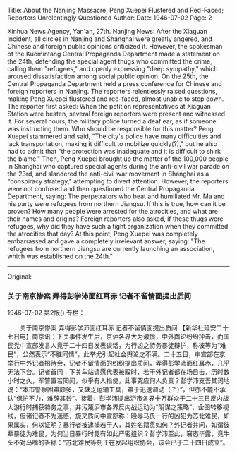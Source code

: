 Title: About the Nanjing Massacre, Peng Xuepei Flustered and Red-Faced; Reporters Unrelentingly Questioned
Author:
Date: 1946-07-02
Page: 2

Xinhua News Agency, Yan'an, 27th. Nanjing News: After the Xiaguan Incident, all circles in Nanjing and Shanghai were greatly angered, and Chinese and foreign public opinions criticized it. However, the spokesman of the Kuomintang Central Propaganda Department made a statement on the 24th, defending the special agent thugs who committed the crime, calling them "refugees," and openly expressing "deep sympathy," which aroused dissatisfaction among social public opinion. On the 25th, the Central Propaganda Department held a press conference for Chinese and foreign reporters in Nanjing. The reporters relentlessly raised questions, making Peng Xuepei flustered and red-faced, almost unable to step down. The reporter first asked: When the petition representatives at Xiaguan Station were beaten, several foreign reporters were present and witnessed it. For several hours, the military police turned a deaf ear, as if someone was instructing them. Who should be responsible for this matter? Peng Xuepei stammered and said, "The city's police have many difficulties and lack transportation, making it difficult to mobilize quickly(?)," but he also had to admit that "the protection was inadequate and it is difficult to shirk the blame." Then, Peng Xuepei brought up the matter of the 100,000 people in Shanghai who captured special agents during the anti-civil war parade on the 23rd, and slandered the anti-civil war movement in Shanghai as a "conspiracy strategy," attempting to divert attention. However, the reporters were not confused and then questioned the Central Propaganda Department, saying: The perpetrators who beat and humiliated Mr. Ma and his party were refugees from northern Jiangsu. If this is true, how can it be proven? How many people were arrested for the atrocities, and what are their names and origins? Foreign reporters also asked, if these thugs were refugees, why did they have such a tight organization when they committed the atrocities that day? At this point, Peng Xuepei was completely embarrassed and gave a completely irrelevant answer, saying: "The refugees from northern Jiangsu are currently launching an association, which was established on the 24th."



<hr /> 

Original: 


### 关于南京惨案  弄得彭学沛面红耳赤  记者不留情面提出质问

1946-07-02
第2版()
专栏：

　　关于南京惨案
    弄得彭学沛面红耳赤
    记者不留情面提出质问
    【新华社延安二十七日电】南京讯：下关事件发生后，京沪各界大为激愤，中外舆论纷纷抨击，而国民党中宣部发言人竟于二十四日发表谈话，为行凶之特务暴徒辩护，称彼等为“难民”，公然表示“不胜同情”，此举尤引起社会舆论之不满。二十五日，中宣部在京举行中外记者招待会，记者不留情面的纷纷提出质问，弄得彭学沛面红耳赤，几乎无法下台。记者首问：下关车站请愿代表被殴时，若干外记者都在场目击，历时数小时之久，军警置若罔闻，似乎有人指使，此事究应何人负责？彭学沛支吾其词地说：“本市警察困难颇多，又缺乏运输工具，难于迅速调动（？）”，但亦不能不承认“保护不力，难辞其咎”。接着，彭学沛提出沪市各界十万群众于二十三日反内战大游行时捕获特务之事，并污蔑沪市各界反内战运动为“阴谋之策略”，企图转移视线，但诸记者不为迷惑，旋又质问中宣部称：殴辱马氏一行的凶犯为苏北难民，如果属实，何以证明？暴行者被逮捕若干人，其姓名籍贯如何？外记者并问，如谓彼辈暴徒为难民，为何当日暴行时竟有如此严密组织？彭学沛至此，窘态毕露，竟牛头不对马嘴的答称：“苏北难民等刻正在发起组织协会，该会已于二十四日成立”。
